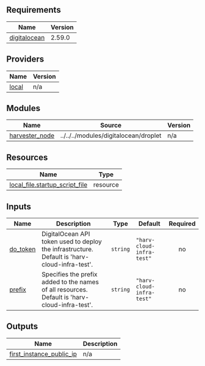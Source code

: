 ## Requirements

| Name | Version |
|------|---------|
| <a name="requirement_digitalocean"></a> [digitalocean](#requirement\_digitalocean) | 2.59.0 |

## Providers

| Name | Version |
|------|---------|
| <a name="provider_local"></a> [local](#provider\_local) | n/a |

## Modules

| Name | Source | Version |
|------|--------|---------|
| <a name="module_harvester_node"></a> [harvester\_node](#module\_harvester\_node) | ../../../modules/digitalocean/droplet | n/a |

## Resources

| Name | Type |
|------|------|
| [local_file.startup_script_file](https://registry.terraform.io/providers/hashicorp/local/latest/docs/resources/file) | resource |

## Inputs

| Name | Description | Type | Default | Required |
|------|-------------|------|---------|:--------:|
| <a name="input_do_token"></a> [do\_token](#input\_do\_token) | DigitalOcean API token used to deploy the infrastructure. Default is 'harv-cloud-infra-test'. | `string` | `"harv-cloud-infra-test"` | no |
| <a name="input_prefix"></a> [prefix](#input\_prefix) | Specifies the prefix added to the names of all resources. Default is 'harv-cloud-infra-test'. | `string` | `"harv-cloud-infra-test"` | no |

## Outputs

| Name | Description |
|------|-------------|
| <a name="output_first_instance_public_ip"></a> [first\_instance\_public\_ip](#output\_first\_instance\_public\_ip) | n/a |
